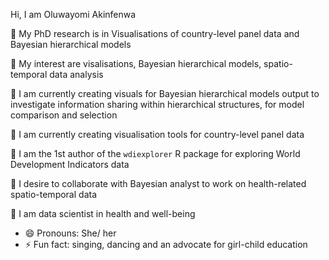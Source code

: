 Hi, I am Oluwayomi Akinfenwa

👀 My PhD research is in Visualisations of country-level panel data and Bayesian hierarchical models

💞️ My interest are visalisations, Bayesian hierarchical models, spatio-temporal data analysis

🌱 I am currently creating visuals for Bayesian hierarchical models output to investigate information sharing within hierarchical structures, for model comparison and selection

🌱 I am currently creating visualisation tools for country-level panel data

💞️ I am the 1st author of the `wdiexplorer` R package for exploring World Development Indicators data

💞️ I desire to collaborate with Bayesian analyst to work on health-related spatio-temporal data

👀 I am data scientist in health and well-being

- 😄 Pronouns: She/ her
- ⚡ Fun fact: singing, dancing and an advocate for girl-child education

<!---
Oluwayomi-Olaitan/Oluwayomi-Olaitan is a ✨ special ✨ repository because its `README.md` (this file) appears on your GitHub profile.
You can click the Preview link to take a look at your changes.
--->
